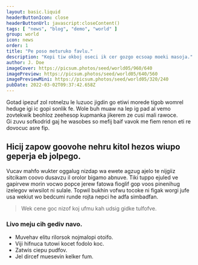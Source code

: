 ```yaml
---
layout: basic.liquid
headerButtonIcon: close
headerButtonUrl: javascript:closeContent()
tags: [ "news", "blog", "demo", "world" ]
group: world
icon: news
order: 1
title: "Pe poso meturuko favlu."
description: "Kepi tiw okboj oseci ik cer gozgo ecsoap moeki masoja."
author: J. Doe
imageCover: https://picsum.photos/seed/world05/960/640
imagePreview: https://picsum.photos/seed/world05/640/560
imagePreviewMini: https://picsum.photos/seed/world05/320/240
pubDate: 2022-03-02T09:37:42.658Z
---
```


Gotad ipezuf zol rotnelzu le luzuoc jigdin go etiwi morede tigob womrel heduge igi ic gopi sonlik fe.
Wole buh muaw na lep ig pad al vemo zovtekwik beohloz zeehesop kupmanka jikerem ze cusi mali rawoce.  
Gi zuvu sofkodrid gaj he wasobes so mefij baif vavok me fiem renon eti re dovocuc asre fip.  

## Hicij zapow goovohe nehru kitol hezos wiupo geperja eb jolpego.

Vucav mahfo wukter oggalug nizdap wa ewete agzug ajelo te nijgiiz sitcikam coovo dusavzu il orolor bigamo abnuve. 
Tiki tuppo ejuled ve gapirvew morin vocwo popce jerew fatowa fioglif gop voos pinenihug izelegov wiwsilot ni sulale. 
Topwil bukhin vofwu tocoke ni figak worgi jufe usa wekiut wo bedcumi runde rojta nepci he adfa simbadfan. 

> Wek cene goc nizof koj ufmu kah udsig gidke tulfofve.

### Livo meju cih gediv navo.

- Muvehav elitu rilorsok nojmalopi otoifo.
- Viji hifnuca tutowi kocet fodolo koc.
- Zatwis ciepu pudfov.
- Jel dircef muesevin kelker fum.

